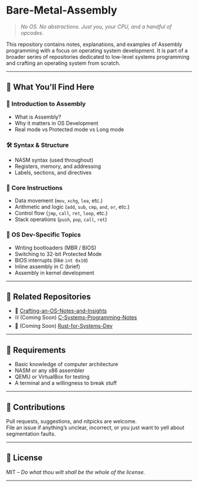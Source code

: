 # Bare-Metal-Assembly

> *No OS. No abstractions. Just you, your CPU, and a handful of opcodes.*

This repository contains notes, explanations, and examples of Assembly programming with a focus on operating system development. It is part of a broader series of repositories dedicated to low-level systems programming and crafting an operating system from scratch.

---

## 📘 What You'll Find Here

### 🧠 Introduction to Assembly
- What is Assembly?
- Why it matters in OS Development
- Real mode vs Protected mode vs Long mode

### 🛠️ Syntax & Structure
- NASM syntax (used throughout)
- Registers, memory, and addressing
- Labels, sections, and directives

### 🧩 Core Instructions
- Data movement (`mov`, `xchg`, `lea`, etc.)
- Arithmetic and logic (`add`, `sub`, `cmp`, `and`, `or`, etc.)
- Control flow (`jmp`, `call`, `ret`, `loop`, etc.)
- Stack operations (`push`, `pop`, `call`, `ret`)

### 🧨 OS Dev-Specific Topics
- Writing bootloaders (MBR / BIOS)
- Switching to 32-bit Protected Mode
- BIOS interrupts (like `int 0x10`)
- Inline assembly in C (brief)
- Assembly in kernel development

---

## 🧵 Related Repositories

- 🧠 [Crafting-an-OS-Notes-and-Insights](https://github.com/brogrammer232/Crafting-an-OS-Notes-and-Insights)
- ⛓️ (Coming Soon) [C-Systems-Programming-Notes](#)
- 🦀 (Coming Soon) [Rust-for-Systems-Dev](#)

---

## 🧰 Requirements

- Basic knowledge of computer architecture
- NASM or any x86 assembler
- QEMU or VirtualBox for testing
- A terminal and a willingness to break stuff

---

## 🤝 Contributions

Pull requests, suggestions, and nitpicks are welcome.  
File an issue if anything’s unclear, incorrect, or you just want to yell about segmentation faults.

---

## 📜 License

MIT – *Do what thou wilt shall be the whole of the license.*

---

